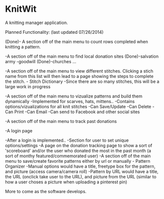 KnitWit
=======

A knitting manager application. 

Planned Functionality: (last updated 07/26/2014)

  (Done)- A section off of the main menu to count rows completed when knitting a pattern.
  
  -A section off of the main menu to find local donation sites 
  	(Done)-salvation army
  	-goodwill
  	(Done)-churches
  	...

  -A section off of the main menu to view different stitches. Clicking a stich name from this list will
  then lead to a page showing the steps to complete the stitch. - Stitch Dictionary
  	-Since there are so many stitches, this will be a large work in progress

  -A section off of the main menu to vizualize patterns and build them dynamically
  	-Implemented for scarves, hats, mittens..
  	-Contains options/vizualizations for all knit stitches
  	-Can Save/Update
  	-Can Delete
  	-Can Print
  	-Can Email
  	-Can send to Facebook and other social sites

  -A section off of the main menu to track past donations

  -A login page

  -After a login is implemented..
  	-Section for user to set unique options/settings
  	-A page on the donation tracking page to show a sort of 'scoreboard' and/or the user who donated the most in the past month (a sort of monthy featured/commemorated user)
  	-A section off of the main menu to save/create favorite patterns either by url or manually - Pattern Organizer
  		-Manual options would have a title, freetype box for the pattern, and picture (access camera/camera roll)
  		-Pattern by URL would have a title, the URL (onclick take user to the URL), and picture from the URL (similar to how a user choses a picture when uploading a pinterest pin)


  
More to come as the software develops.
